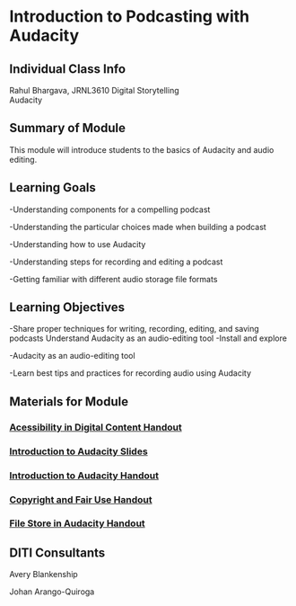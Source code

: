 # Introduction to Podcasting with Audacity

## Individual Class Info

Rahul Bhargava, JRNL3610 Digital Storytelling
<br>
Audacity

## Summary of Module

This module will introduce students to the basics of Audacity and audio editing.

## Learning Goals

-Understanding components for a compelling podcast

-Understanding the particular choices made when building a podcast

-Understanding how to use Audacity

-Understanding steps for recording and editing a podcast

-Getting familiar with different audio storage file formats

## Learning Objectives

-Share proper techniques for writing, recording, editing, and saving podcasts Understand Audacity as an audio-editing tool
-Install and explore 

-Audacity as an audio-editing tool

-Learn best tips and practices for recording audio using Audacity 

## Materials for Module

### [Acessibility in Digital Content Handout](https://github.com/NULabNortheastern/digitalassignmentshowcase/blob/main/audio-editing_podcasting/fa24-bhargava-jrnl3610-audacity/Handout_%20Accessibility%20in%20Digital%20Content.pdf)

### [Introduction to Audacity Slides](https://github.com/NULabNortheastern/digitalassignmentshowcase/blob/main/audio-editing_podcasting/fa24-bhargava-jrnl3610-audacity/FA24-Bhargava-JRNL3610-Audacity.pdf)

### [Introduction to Audacity Handout](https://github.com/NULabNortheastern/digitalassignmentshowcase/blob/main/audio-editing_podcasting/fa24-bhargava-jrnl3610-audacity/Handout_%20Audacity.pdf)

### [Copyright and Fair Use Handout](https://github.com/NULabNortheastern/digitalassignmentshowcase/blob/main/audio-editing_podcasting/fa24-bhargava-jrnl3610-audacity/Handout_%20Copyright%20and%20Fair%20Use.pdf)

### [File Store in Audacity Handout](https://github.com/NULabNortheastern/digitalassignmentshowcase/blob/main/audio-editing_podcasting/fa24-bhargava-jrnl3610-audacity/Handout_%20File%20Storage%20in%20Audacity.pdf)

## DITI Consultants

Avery Blankenship

Johan Arango-Quiroga
